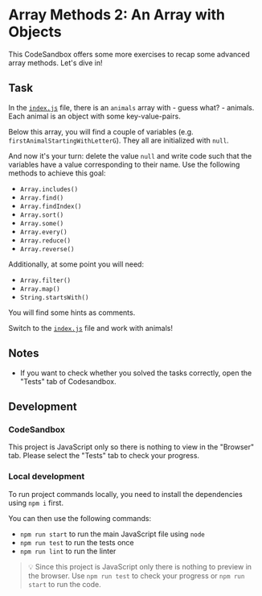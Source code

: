 # Array Methods 2: An Array with Objects

This CodeSandbox offers some more exercises to recap some advanced array methods. Let's dive in!

## Task

In the [`index.js`](./index.js) file, there is an `animals` array with - guess what? - animals. Each animal is an object with some key-value-pairs.

Below this array, you will find a couple of variables (e.g. `firstAnimalStartingWithLetterG`). They all are initialized with `null`.

And now it's your turn: delete the value `null` and write code such that the variables have a value corresponding to their name. Use the following methods to achieve this goal:

- `Array.includes()`
- `Array.find()`
- `Array.findIndex()`
- `Array.sort()`
- `Array.some()`
- `Array.every()`
- `Array.reduce()`
- `Array.reverse()`

Additionally, at some point you will need:

- `Array.filter()`
- `Array.map()`
- `String.startsWith()`

You will find some hints as comments.

Switch to the [`index.js`](./index.js) file and work with animals!

## Notes

- If you want to check whether you solved the tasks correctly, open the "Tests" tab of Codesandbox.

## Development

### CodeSandbox

This project is JavaScript only so there is nothing to view in the "Browser" tab. Please select the "Tests" tab to check your progress.

### Local development

To run project commands locally, you need to install the dependencies using `npm i` first.

You can then use the following commands:

- `npm run start` to run the main JavaScript file using `node`
- `npm run test` to run the tests once
- `npm run lint` to run the linter

> 💡 Since this project is JavaScript only there is nothing to preview in the browser. Use `npm run test` to check your progress or `npm run start` to run the code.
